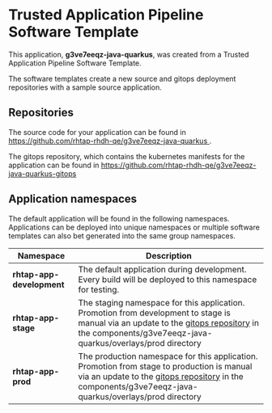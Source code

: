# Trusted Application Pipeline Software Template

This application, **g3ve7eeqz-java-quarkus**, was created from a Trusted Application Pipeline Software Template.

The software templates create a new source and gitops deployment repositories with a sample source application. 

## Repositories

The source code for your application can be found in [https://github.com/rhtap-rhdh-qe/g3ve7eeqz-java-quarkus ](https://github.com/rhtap-rhdh-qe/g3ve7eeqz-java-quarkus ).
 
The gitops repository, which contains the kubernetes manifests for the application can be found in 
[https://github.com/rhtap-rhdh-qe/g3ve7eeqz-java-quarkus-gitops ](https://github.com/rhtap-rhdh-qe/g3ve7eeqz-java-quarkus-gitops ) 

## Application namespaces 

The default application will be found in the following namespaces. Applications can be deployed into unique namespaces or multiple software templates can also bet generated into the same group namespaces.  

|  Namespace   |  Description   |  
| -------- | -------- |   
| **rhtap-app-development** | The default application during development. Every build will be deployed to this namespace for testing. | 
| **rhtap-app-stage** | The staging namespace for this application. Promotion from development to stage is manual via an update to the [gitops repository](https://github.com/rhtap-rhdh-qe/g3ve7eeqz-java-quarkus-gitops ) in the components/g3ve7eeqz-java-quarkus/overlays/prod directory |  
| **rhtap-app-prod** | The production namespace for this application. Promotion from stage to production is manual via an update to the [gitops repository](https://github.com/rhtap-rhdh-qe/g3ve7eeqz-java-quarkus-gitops ) in the components/g3ve7eeqz-java-quarkus/overlays/prod directory | 